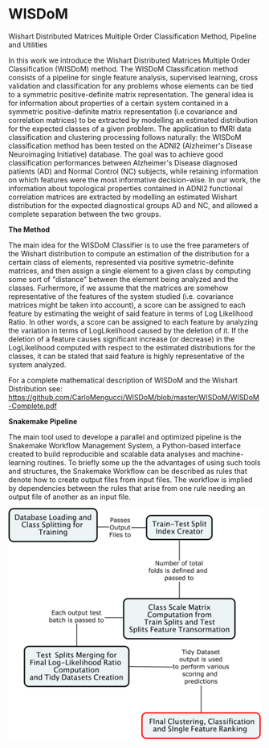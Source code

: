 # WISDoM
Wishart Distributed Matrices Multiple Order Classification Method, Pipeline and Utilities


In this work we introduce the Wishart Distributed Matrices Multiple Order Classification (WISDoM) method.
The WISDoM Classification method consists of a pipeline for single feature analysis, supervised learning, cross validation and classification for any problems whose elements can be tied to a symmetric positive-definite matrix representation.
The general idea is for information about properties of a certain system contained in a symmetric positive-definite matrix representation (i.e covariance and correlation matrices) to be extracted by modelling an estimated distribution for the expected classes of a given problem.
The application to fMRI data classification and clustering processing follows naturally: the WISDoM classification method has been tested on the ADNI2 (Alzheimer's Disease Neuroimaging Initiative) database.
The goal was to achieve good classification performances between Alzheimer's Disease diagnosed patients (AD) and Normal Control (NC) subjects, while retaining information on which features were the most informative decision-wise.
In our work, the information about topological properties contained in ADNI2 functional correlation matrices are extracted by modelling an estimated Wishart distribution for the expected diagnostical groups AD and NC, and allowed a complete separation between the two groups.

**The Method**

The main idea for the WISDoM Classifier is to use the free parameters of the Wishart distribution to compute an estimation of the distribution for a certain class of elements, represented via positive symetric-definite matrices, and then assign a single element to a given class by computing some sort of "distance" between the element being analyzed and the classes.
Furhermore, if we assume that the matrices are somehow representative of the features of the system studied (i.e. covariance matrices might be taken into account), a score can be assigned to each feature by estimating the weight of said feature in terms of Log Likelihood Ratio.
In other words, a score can be assigned to each feature by analyzing the variation in terms of LogLikelihood caused by the deletion of it. If the deletion of a feature causes significant increase (or decrease) in the LogLikelihood computed with respect to the estimated distributions for the classes, it can be stated that said feature is highly representative of the system analyzed.

For a complete mathematical description of WISDoM and the Wishart Distribution see: https://github.com/CarloMengucci/WISDoM/blob/master/WISDoM/WISDoM-Complete.pdf


**Snakemake Pipeline**

The main tool used to develope a parallel and optimized pipeline is the Snakemake Workflow Management System, a Python-based interface created to build reproducible and scalable data analyses and machine-learning routines.
To briefly some up the the advantages of using such tools and structures, the Snakemake Workflow can be described as rules that denote how to create output files from input files. The workflow is implied by dependencies between the rules that arise from one rule needing an output file of another as an input file.

![Pipeline Rules Visual Summary](https://github.com/CarloMengucci/WISDoM/blob/master/WISDoM/General-Pipeline.png)

